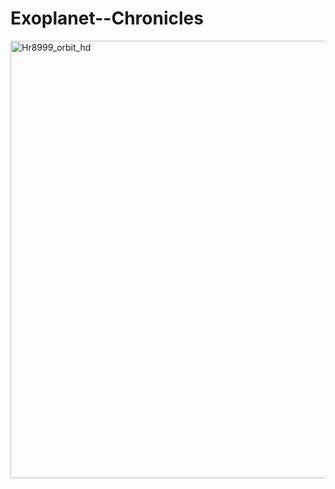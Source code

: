 # Exoplanet--Chronicles

<img docs="attachments/ExploringExoplanets.png" alt="Hr8999_orbit_hd" width="995" height="700">
